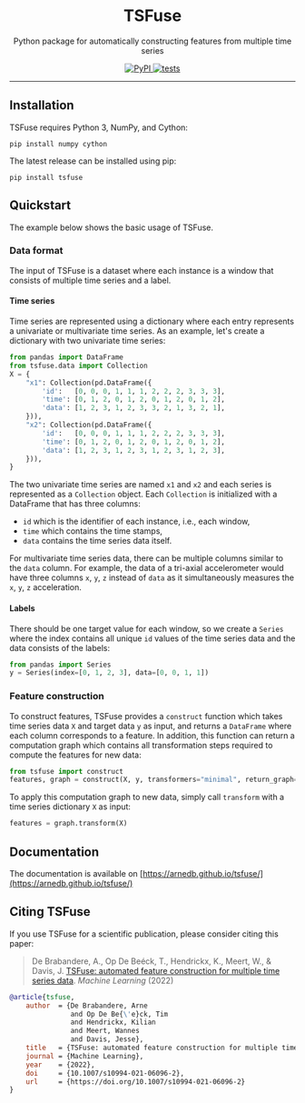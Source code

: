 <h1 align="center">TSFuse</h1>

<p align="center">Python package for automatically constructing features from multiple time series</p>

<p align="center">
    <a href="https://badge.fury.io/py/tsfuse">
        <img alt="PyPI" src="https://badge.fury.io/py/tsfuse.svg">
    </a>
    <a href="https://github.com/arnedb/tsfuse/actions/workflows/tests.yml">
        <img alt="tests" src="https://github.com/arnedb/tsfuse/workflows/tests/badge.svg" />
    </a>
</p>

<hr>

## Installation

TSFuse requires Python 3, NumPy, and Cython:

    pip install numpy cython
    
The latest release can be installed using pip:

    pip install tsfuse
    
## Quickstart

The example below shows the basic usage of TSFuse.

### Data format

The input of TSFuse is a dataset where each instance is a window that consists of multiple time series and a label.

#### Time series

Time series are represented using a dictionary where each entry represents a univariate or multivariate time series. As an example, let's create a dictionary with two univariate time series:

```python
from pandas import DataFrame
from tsfuse.data import Collection
X = {
    "x1": Collection(pd.DataFrame({
        'id':   [0, 0, 0, 1, 1, 1, 2, 2, 2, 3, 3, 3],
        'time': [0, 1, 2, 0, 1, 2, 0, 1, 2, 0, 1, 2],
        'data': [1, 2, 3, 1, 2, 3, 3, 2, 1, 3, 2, 1],
    })),
    "x2": Collection(pd.DataFrame({
        'id':   [0, 0, 0, 1, 1, 1, 2, 2, 2, 3, 3, 3],
        'time': [0, 1, 2, 0, 1, 2, 0, 1, 2, 0, 1, 2],
        'data': [1, 2, 3, 1, 2, 3, 1, 2, 3, 1, 2, 3],
    })),
}
```

The two univariate time series are named `x1` and `x2` and each series is represented as a `Collection` object. Each ``Collection`` is initialized with a DataFrame that has three columns:

- `id` which is the identifier of each instance, i.e., each window,
- `time` which contains the time stamps,
- `data` contains the time series data itself.

For multivariate time series data, there can be multiple columns similar to the `data` column. For example, the data of a tri-axial accelerometer would have three columns `x`, `y`, `z` instead of `data` as it simultaneously measures the `x`, `y`, `z` acceleration.

#### Labels

There should be one target value for each window, so we create a `Series` where the index contains all unique `id` values of the time series data and the data consists of the labels:

```python
from pandas import Series
y = Series(index=[0, 1, 2, 3], data=[0, 0, 1, 1])
```

### Feature construction

To construct features, TSFuse provides a `construct` function which takes time series data `X` and target data `y` as input, and returns a `DataFrame` where each column corresponds to a feature. In addition, this function can return a computation graph which contains all transformation steps required to compute the features for new data:

```python
from tsfuse import construct
features, graph = construct(X, y, transformers="minimal", return_graph=True)
```

To apply this computation graph to new data, simply call `transform` with a time series dictionary `X` as input:

```python
features = graph.transform(X)
```
    
## Documentation

The documentation is available on [https://arnedb.github.io/tsfuse/](https://arnedb.github.io/tsfuse/)

## Citing TSFuse

If you use TSFuse for a scientific publication, please consider citing this paper:

> De Brabandere, A., Op De Beéck, T., Hendrickx, K., Meert, W., & Davis, J. [TSFuse: automated feature construction for multiple time series data](https://doi.org/10.1007/s10994-021-06096-2). *Machine Learning* (2022)

```bibtex
@article{tsfuse,
    author  = {De Brabandere, Arne
               and Op De Be{\'e}ck, Tim
               and Hendrickx, Kilian
               and Meert, Wannes
               and Davis, Jesse},
    title   = {TSFuse: automated feature construction for multiple time series data},
    journal = {Machine Learning},
    year    = {2022},
    doi     = {10.1007/s10994-021-06096-2},
    url     = {https://doi.org/10.1007/s10994-021-06096-2}
}
```
